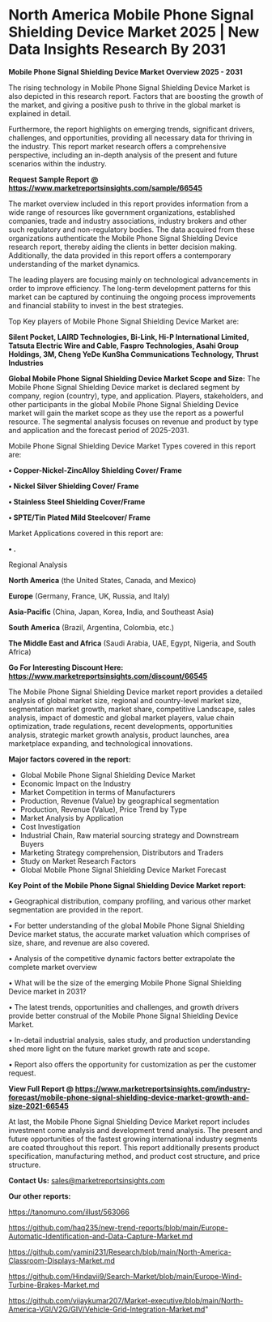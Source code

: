 # North America Mobile Phone Signal Shielding Device Market 2025 | New Data Insights Research By 2031

<Strong> Mobile Phone Signal Shielding Device Market Overview 2025 - 2031</strong>

The rising technology in Mobile Phone Signal Shielding Device Market is also depicted in this research report. Factors that are boosting the growth of the market, and giving a positive push to thrive in the global market is explained in detail.

Furthermore, the report highlights on emerging trends, significant drivers, challenges, and opportunities, providing all necessary data for thriving in the industry. This report market research offers a comprehensive perspective, including an in-depth analysis of the present and future scenarios within the industry.

<strong>Request Sample Report @ <a href=https://www.marketreportsinsights.com/sample/66545>https://www.marketreportsinsights.com/sample/66545</a></strong>

The market overview included in this report provides information from a wide range of resources like government organizations, established companies, trade and industry associations, industry brokers and other such regulatory and non-regulatory bodies. The data acquired from these organizations authenticate the Mobile Phone Signal Shielding Device research report, thereby aiding the clients in better decision making. Additionally, the data provided in this report offers a contemporary understanding of the market dynamics.

The leading players are focusing mainly on technological advancements in order to improve efficiency. The long-term development patterns for this market can be captured by continuing the ongoing process improvements and financial stability to invest in the best strategies.

Top Key players of Mobile Phone Signal Shielding Device Market are:

<strong>Silent Pocket, LAIRD Technologies, Bi-Link, Hi-P International Limited, Tatsuta Electric Wire and Cable, Faspro Technologies, Asahi Group Holdings, 3M, Cheng YeDe KunSha Communications Technology, Thrust Industries</strong>

<strong><b>Global Mobile Phone Signal Shielding Device Market Scope and Size:</b></strong>
The Mobile Phone Signal Shielding Device market is declared segment by company, region (country), type, and application. Players, stakeholders, and other participants in the global Mobile Phone Signal Shielding Device market will gain the market scope as they use the report as a powerful resource. The segmental analysis focuses on revenue and product by type and application and the forecast period of 2025-2031.

Mobile Phone Signal Shielding Device Market Types covered in this report are:

<strong>• Copper-Nickel-ZincAlloy Shielding Cover/ Frame

• Nickel Silver Shielding Cover/ Frame

• Stainless Steel Shielding Cover/Frame

• SPTE/Tin Plated Mild Steelcover/ Frame</strong>

Market Applications covered in this report are:

<strong>• .</strong> 

Regional Analysis

<strong>North America</strong> (the United States, Canada, and Mexico)

<strong>Europe</strong> (Germany, France, UK, Russia, and Italy)

<strong>Asia-Pacific</strong> (China, Japan, Korea, India, and Southeast Asia)

<strong>South America</strong> (Brazil, Argentina, Colombia, etc.)

<strong>The Middle East and Africa</strong> (Saudi Arabia, UAE, Egypt, Nigeria, and South Africa)

<strong>Go For Interesting Discount Here: <a href=https://www.marketreportsinsights.com/discount/66545>https://www.marketreportsinsights.com/discount/66545</a></strong>

The Mobile Phone Signal Shielding Device market report provides a detailed analysis of global market size, regional and country-level market size, segmentation market growth, market share, competitive Landscape, sales analysis, impact of domestic and global market players, value chain optimization, trade regulations, recent developments, opportunities analysis, strategic market growth analysis, product launches, area marketplace expanding, and technological innovations.

<strong><b>Major factors covered in the report:</b></strong>
<ul>
  <li>Global Mobile Phone Signal Shielding Device Market </li>
  <li>Economic Impact on the Industry</li>
  <li>Market Competition in terms of Manufacturers</li>
  <li>Production, Revenue (Value) by geographical segmentation</li>
  <li>Production, Revenue (Value), Price Trend by Type</li>
  <li>Market Analysis by Application</li>
  <li>Cost Investigation</li>
  <li>Industrial Chain, Raw material sourcing strategy and Downstream Buyers</li>
  <li>Marketing Strategy comprehension, Distributors and Traders</li>
  <li>Study on Market Research Factors</li>
  <li>Global Mobile Phone Signal Shielding Device Market Forecast</li>
</ul>

<strong><b>Key Point of the Mobile Phone Signal Shielding Device Market report:</b></strong>

• Geographical distribution, company profiling, and various other market segmentation are provided in the report.

• For better understanding of the global Mobile Phone Signal Shielding Device market status, the accurate market valuation which comprises of size, share, and revenue are also covered.

• Analysis of the competitive dynamic factors better extrapolate the complete market overview

• What will be the size of the emerging Mobile Phone Signal Shielding Device market in 2031?

• The latest trends, opportunities and challenges, and growth drivers provide better construal of the Mobile Phone Signal Shielding Device Market.

• In-detail industrial analysis, sales study, and production understanding shed more light on the future market growth rate and scope.

• Report also offers the opportunity for customization as per the customer request.

<strong><b>View Full Report @ <a href=https://www.marketreportsinsights.com/industry-forecast/mobile-phone-signal-shielding-device-market-growth-and-size-2021-66545>https://www.marketreportsinsights.com/industry-forecast/mobile-phone-signal-shielding-device-market-growth-and-size-2021-66545</a></b></strong>


At last, the Mobile Phone Signal Shielding Device Market report includes investment come analysis and development trend analysis. The present and future opportunities of the fastest growing international industry segments are coated throughout this report. This report additionally presents product specification, manufacturing method, and product cost structure, and price structure.

<strong>Contact Us:</strong>
sales@marketreportsinsights.com

<strong>Our other reports:</strong>

<a href=https://tanomuno.com/illust/563066>https://tanomuno.com/illust/563066</a>

<a href=https://github.com/haq235/new-trend-reports/blob/main/Europe-Automatic-Identification-and-Data-Capture-Market.md>https://github.com/haq235/new-trend-reports/blob/main/Europe-Automatic-Identification-and-Data-Capture-Market.md</a>

<a href=https://github.com/yamini231/Research/blob/main/North-America-Classroom-Displays-Market.md>https://github.com/yamini231/Research/blob/main/North-America-Classroom-Displays-Market.md</a>

<a href=https://github.com/Hindavii9/Search-Market/blob/main/Europe-Wind-Turbine-Brakes-Market.md>https://github.com/Hindavii9/Search-Market/blob/main/Europe-Wind-Turbine-Brakes-Market.md</a>

<a href=https://github.com/vijaykumar207/Market-executive/blob/main/North-America-VGI/V2G/GIV/Vehicle-Grid-Integration-Market.md>https://github.com/vijaykumar207/Market-executive/blob/main/North-America-VGI/V2G/GIV/Vehicle-Grid-Integration-Market.md</a>"
